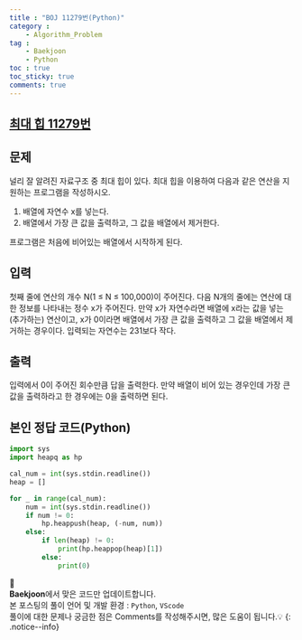 ```yaml
---
title : "BOJ 11279번(Python)"
category :
    - Algorithm_Problem
tag :    
    - Baekjoon
    - Python
toc : true
toc_sticky: true
comments: true
---
```


## [최대 힙 11279번](https://www.acmicpc.net/problem/11279)

문제  
---  
널리 잘 알려진 자료구조 중 최대 힙이 있다. 최대 힙을 이용하여 다음과 같은 연산을 지원하는 프로그램을 작성하시오.

1. 배열에 자연수 x를 넣는다.  
2. 배열에서 가장 큰 값을 출력하고, 그 값을 배열에서 제거한다.  

프로그램은 처음에 비어있는 배열에서 시작하게 된다.

입력  
---  
첫째 줄에 연산의 개수 N(1 ≤ N ≤ 100,000)이 주어진다. 다음 N개의 줄에는 연산에 대한 정보를 나타내는 정수 x가 주어진다. 만약 x가 자연수라면 배열에 x라는 값을 넣는(추가하는) 연산이고, x가 0이라면 배열에서 가장 큰 값을 출력하고 그 값을 배열에서 제거하는 경우이다. 입력되는 자연수는 231보다 작다.   

출력  
---  
입력에서 0이 주어진 회수만큼 답을 출력한다. 만약 배열이 비어 있는 경우인데 가장 큰 값을 출력하라고 한 경우에는 0을 출력하면 된다.

본인 정답 코드(Python)  
---  
```python
import sys
import heapq as hp

cal_num = int(sys.stdin.readline())
heap = []

for _ in range(cal_num):
    num = int(sys.stdin.readline())
    if num != 0:
        hp.heappush(heap, (-num, num))
    else:
        if len(heap) != 0:
            print(hp.heappop(heap)[1])
        else:
            print(0)
```

📣<br>
**Baekjoon**에서 맞은 코드만 업데이트합니다.<br>
본 포스팅의 풀이 언어 및 개발 환경 : `Python`, `VScode`  
풀이에 대한 문제나 궁금한 점은 Comments를 작성해주시면, 많은 도움이 됩니다.💡
{: .notice--info}